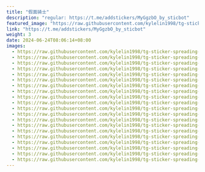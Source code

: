 ```yaml
---
title: "假面骑士"
description: "regular: https://t.me/addstickers/MyGgzbO_by_sticbot"
featured_image: "https://raw.githubusercontent.com/kylelin1998/tg-sticker-spreading-worldwide-images/main/img/8e751664-3dd8-4706-9572-801e7c1484d8.jpg"
link: "https://t.me/addstickers/MyGgzbO_by_sticbot"
weight: 3
date: 2024-06-24T08:06:14+08:00
images:
  - https://raw.githubusercontent.com/kylelin1998/tg-sticker-spreading-worldwide-images/main/img/8e751664-3dd8-4706-9572-801e7c1484d8.jpg
  - https://raw.githubusercontent.com/kylelin1998/tg-sticker-spreading-worldwide-images/main/img/d1bcca8a-be44-4cff-b520-9f4d4911ba77.jpg
  - https://raw.githubusercontent.com/kylelin1998/tg-sticker-spreading-worldwide-images/main/img/e4fb6e54-0164-4aec-92a4-485de23dc574.jpg
  - https://raw.githubusercontent.com/kylelin1998/tg-sticker-spreading-worldwide-images/main/img/ac0d974d-6c55-4191-b64a-1d51c8618b66.jpg
  - https://raw.githubusercontent.com/kylelin1998/tg-sticker-spreading-worldwide-images/main/img/e9017fed-ba4c-4df1-a3f6-24e67a64ff5e.jpg
  - https://raw.githubusercontent.com/kylelin1998/tg-sticker-spreading-worldwide-images/main/img/f41b9061-8def-452d-b98c-d0650d2c1ce3.jpg
  - https://raw.githubusercontent.com/kylelin1998/tg-sticker-spreading-worldwide-images/main/img/85462679-7dac-4da0-bd58-c1d1d9bb2229.jpg
  - https://raw.githubusercontent.com/kylelin1998/tg-sticker-spreading-worldwide-images/main/img/b6ed5fe8-779d-43fe-b417-4fbb2caa78a7.jpg
  - https://raw.githubusercontent.com/kylelin1998/tg-sticker-spreading-worldwide-images/main/img/f8740a46-e071-48a6-a0d4-a366a37b25f7.jpg
  - https://raw.githubusercontent.com/kylelin1998/tg-sticker-spreading-worldwide-images/main/img/d937fb9e-de04-4c1d-b762-61a0b26b06e9.jpg
  - https://raw.githubusercontent.com/kylelin1998/tg-sticker-spreading-worldwide-images/main/img/9c4ff73d-145c-4fe4-a0af-dd56e9314e93.jpg
  - https://raw.githubusercontent.com/kylelin1998/tg-sticker-spreading-worldwide-images/main/img/d7e0264d-82b5-47b5-9a39-32e8141dceaa.jpg
  - https://raw.githubusercontent.com/kylelin1998/tg-sticker-spreading-worldwide-images/main/img/a9a50c11-ecb6-49a6-834b-15a161bd7246.jpg
  - https://raw.githubusercontent.com/kylelin1998/tg-sticker-spreading-worldwide-images/main/img/d067c931-fb24-4e7c-9cb5-eee3c0999e6c.jpg
  - https://raw.githubusercontent.com/kylelin1998/tg-sticker-spreading-worldwide-images/main/img/ace521f2-c568-45eb-b6a9-2e8c55d9c00f.jpg
  - https://raw.githubusercontent.com/kylelin1998/tg-sticker-spreading-worldwide-images/main/img/8f341f46-a7d9-4e92-95c0-c32b24cc103a.jpg
  - https://raw.githubusercontent.com/kylelin1998/tg-sticker-spreading-worldwide-images/main/img/565419e0-c8c2-4004-a356-2f5c32453fe7.jpg
  - https://raw.githubusercontent.com/kylelin1998/tg-sticker-spreading-worldwide-images/main/img/eba38d37-d717-4a7b-9521-1ddead43e2de.jpg
  - https://raw.githubusercontent.com/kylelin1998/tg-sticker-spreading-worldwide-images/main/img/d71f7082-c893-4c07-80d3-8afd547bf393.jpg
  - https://raw.githubusercontent.com/kylelin1998/tg-sticker-spreading-worldwide-images/main/img/59295cec-dd86-4d7b-8cb5-11553bacedd9.jpg
---
```

